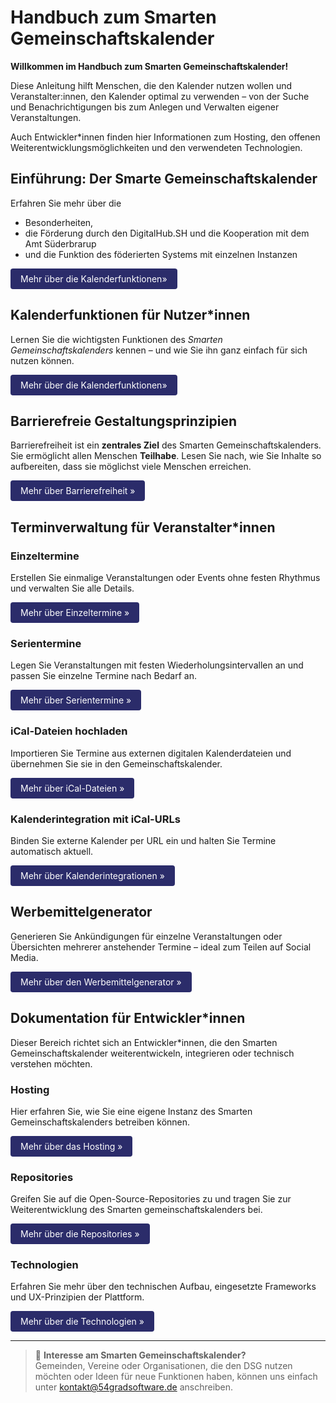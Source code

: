 # Handbuch zum Smarten Gemeinschaftskalender

**Willkommen im Handbuch zum Smarten Gemeinschaftskalender!**

Diese Anleitung hilft Menschen, die den Kalender nutzen wollen und Veranstalter:innen, den Kalender optimal zu verwenden – von der Suche und Benachrichtigungen bis zum Anlegen und Verwalten eigener Veranstaltungen.

Auch Entwickler*innen finden hier Informationen zum Hosting, den offenen Weiterentwicklungsmöglichkeiten und den verwendeten Technologien.

## Einführung: Der Smarte Gemeinschaftskalender

Erfahren Sie mehr über die  
* Besonderheiten,
* die Förderung durch den DigitalHub.SH und die Kooperation mit dem Amt Süderbrarup
* und die Funktion des föderierten Systems mit einzelnen Instanzen

<a href="Einführung/" style="
  display:inline-block;
  padding:8px 16px;
  background-color:#2b2c6a;
  color:white;
  text-decoration:none;
  border-radius:4px;">Mehr über die Kalenderfunktionen»
</a>

## Kalenderfunktionen für Nutzer*innen
Lernen Sie die wichtigsten Funktionen des *Smarten Gemeinschaftskalenders* kennen – und wie Sie ihn ganz einfach für sich nutzen können.

<a href="DSG%20Funktionen/" style="
  display:inline-block;
  padding:8px 16px;
  background-color:#2b2c6a;
  color:white;
  text-decoration:none;
  border-radius:4px;">Mehr über die Kalenderfunktionen»
</a>

## Barrierefreie Gestaltungsprinzipien

Barrierefreiheit ist ein **zentrales Ziel** des Smarten Gemeinschaftskalenders. Sie ermöglicht allen Menschen **Teilhabe**.
Lesen Sie nach, wie Sie Inhalte so aufbereiten, dass sie möglichst viele Menschen erreichen.

<a href="Barrierefreiheit/" style="
  display:inline-block;
  padding:8px 16px;
  background-color:#2b2c6a;
  color:white;
  text-decoration:none;
  border-radius:4px;">Mehr über Barrierefreiheit »
</a>

## Terminverwaltung für Veranstalter*innen
### Einzeltermine
Erstellen Sie einmalige Veranstaltungen oder Events ohne festen Rhythmus und verwalten Sie alle Details.

<a href="Terminverwaltung/Einzeltermine/" style="
  display:inline-block;
  padding:8px 16px;
  background-color:#2b2c6a;
  color:white;
  text-decoration:none;
  border-radius:4px;">Mehr über Einzeltermine »
</a>

### Serientermine

Legen Sie Veranstaltungen mit festen Wiederholungsintervallen an und passen Sie einzelne Termine nach Bedarf an.

<a href="Terminverwaltung/Serientermine/" style="
  display:inline-block;
  padding:8px 16px;
  background-color:#2b2c6a;
  color:white;
  text-decoration:none;
  border-radius:4px;">Mehr über Serientermine »
</a>

### iCal-Dateien hochladen 

Importieren Sie Termine aus externen digitalen Kalenderdateien und übernehmen Sie sie in den Gemeinschaftskalender.

<a href="Terminverwaltung/iCal-Dateien/" style="
  display:inline-block;
  padding:8px 16px;
  background-color:#2b2c6a;
  color:white;
  text-decoration:none;
  border-radius:4px;">Mehr über iCal-Dateien »
</a>

### Kalenderintegration mit iCal-URLs

Binden Sie externe Kalender per URL ein und halten Sie Termine automatisch aktuell.

<a href="Terminverwaltung/Kalenderintegration/" style="
  display:inline-block;
  padding:8px 16px;
  background-color:#2b2c6a;
  color:white;
  text-decoration:none;
  border-radius:4px;">Mehr über Kalenderintegrationen »
</a>

## Werbemittelgenerator

Generieren Sie Ankündigungen für einzelne Veranstaltungen oder Übersichten mehrerer anstehender Termine – ideal zum Teilen auf Social Media.

<a href="Werbemittelgenerator/" style="
  display:inline-block;
  padding:8px 16px;
  background-color:#2b2c6a;
  color:white;
  text-decoration:none;
  border-radius:4px;">Mehr über den Werbemittelgenerator »
</a>

## Dokumentation für Entwickler*innen

Dieser Bereich richtet sich an Entwickler*innen, die den Smarten Gemeinschaftskalender weiterentwickeln, integrieren oder technisch verstehen möchten. 

### Hosting

Hier erfahren Sie, wie Sie eine eigene Instanz des Smarten Gemeinschaftskalenders betreiben können.

<a href="/Entwicklungsbereich/Hosting/" style="
  display:inline-block;
  padding:8px 16px;
  background-color:#2b2c6a;
  color:white;
  text-decoration:none;
  border-radius:4px;"> Mehr über das Hosting »
</a>

### Repositories
Greifen Sie auf die Open-Source-Repositories zu und tragen Sie zur Weiterentwicklung des Smarten gemeinschaftskalenders bei.

<a href="/Entwicklungsbereich/Repositories/" style="
  display:inline-block;
  padding:8px 16px;
  background-color:#2b2c6a;
  color:white;
  text-decoration:none;
  border-radius:4px;"> Mehr über die Repositories »
</a>


### Technologien

Erfahren Sie mehr über den technischen Aufbau, eingesetzte Frameworks und UX-Prinzipien der Plattform.

<a href="/Entwicklungsbereich/Technologien/" style="
  display:inline-block;
  padding:8px 16px;
  background-color:#2b2c6a;
  color:white;
  text-decoration:none;
  border-radius:4px;"> Mehr über die Technologien »
</a>

---

> 💌 **Interesse am Smarten Gemeinschaftskalender?**  
> Gemeinden, Vereine oder Organisationen, die den DSG nutzen möchten oder Ideen für neue Funktionen haben, können uns einfach unter [kontakt@54gradsoftware.de](mailto:kontakt@54gradsoftware.de) anschreiben.
